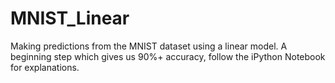# MNIST_Linear
Making predictions from the MNIST dataset using a linear model.
A beginning step which gives us 90%+ accuracy, follow the iPython Notebook for explanations.
